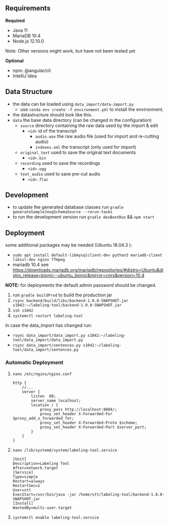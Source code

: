 ## Requirements
**Required**
* Java 11 
* MariaDB 10.4
* Node.js 12.10.0

Note: Other versions might work, but have not been tested yet

**Optional**
* npm: @angular/cli
* IntelliJ Idea
## Data Structure
* the data can be loaded using `data_import/data-import.py`
   * use `conda env create -f environment.yml` to install the environment.
* the datastructure should look like this.
* `data` the base data directory (can be changed in the configuration)
   * `source` directory containing the raw data used by the import & edit
      * `<id>` id of the transcript
         * `audio.wav` the raw audio file (used for import and re-cutting audio)
         * `indexes.xml` the transcript (only used for import)
   * `original_text` used to save the original text documents
      * `<id>.bin`
   * `recording` used to save the recordings
      * `<id>.ogg`
   * `text_audio` used to save pre-cut audio
      * `<id>.flac`
## Development
* to update the generated database classes run `gradle generateSampleJooqSchemaSource --rerun-tasks`   
* to run the development version run `gradle devBootRun` && `npm start` 

## Deployment
some additional packages may be needed (Ubuntu 18.04.3 ):
* `sudo apt install default-libmysqlclient-dev python3 mariadb-client libssl-dev nginx ffmpeg`
* mariadb 10.4 see https://downloads.mariadb.org/mariadb/repositories/#distro=Ubuntu&distro_release=bionic--ubuntu_bionic&mirror=cnrs&version=10.4

**NOTE:** for deployments the default admin password should be changed.

1. run `gradle buildProd` to build the production jar
1. `rsync backend/build/libs/backend-1.0.0-SNAPSHOT.jar s1042:~/labeling-tool/backend-1.0.0-SNAPSHOT.jar`
1. `ssh s1042`
1. `systemctl restart labeling-tool`

In case the data_import has changed run:
* `rsync data_import/data_import.py s1042:~/labeling-tool/data_import/data_import.py` 
* `rsync data_import/sentences.py s1042:~/labeling-tool/data_import/sentences.py`

### Automatic Deployment
1. `nano /etc/nginx/nginx.conf` 
    ```nginx
    http {
        //...
        server {
            listen	80;
            server_name localhost;
            location / {
                proxy_pass http://localhost:8084/;
                proxy_set_header X-Forwarded-For $proxy_add_x_forwarded_for;
                proxy_set_header X-Forwarded-Proto $scheme;
                proxy_set_header X-Forwarded-Port $server_port;
            }
        }
    }
    
    ```
1. `nano /lib/systemd/system/labeling-tool.service`
    ```
    [Unit]
    Description=Labeling Tool
    After=network.target
    [Service]
    Type=simple
    Restart=always
    RestartSec=1
    User=stt
    ExecStart=/usr/bin/java -jar /home/stt/labeling-tool/backend-1.0.0-SNAPSHOT.jar
    [Install]
    WantedBy=multi-user.target
    ```
1. `systemctl enable labeling-tool.service`

